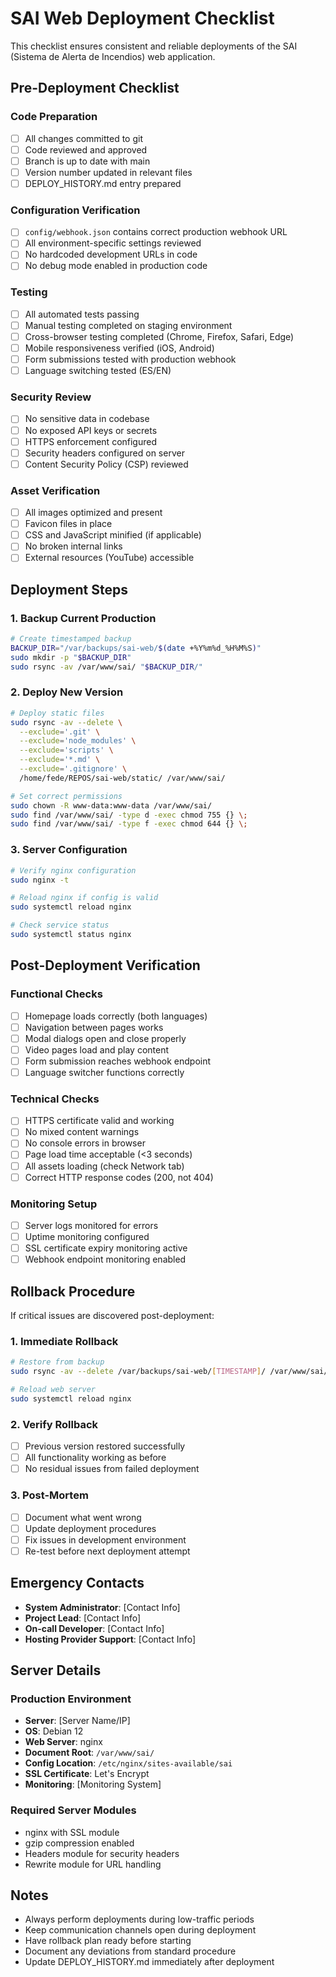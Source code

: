 # SAI Web Deployment Checklist

This checklist ensures consistent and reliable deployments of the SAI (Sistema de Alerta de Incendios) web application.

## Pre-Deployment Checklist

### Code Preparation
- [ ] All changes committed to git
- [ ] Code reviewed and approved
- [ ] Branch is up to date with main
- [ ] Version number updated in relevant files
- [ ] DEPLOY_HISTORY.md entry prepared

### Configuration Verification
- [ ] `config/webhook.json` contains correct production webhook URL
- [ ] All environment-specific settings reviewed
- [ ] No hardcoded development URLs in code
- [ ] No debug mode enabled in production code

### Testing
- [ ] All automated tests passing
- [ ] Manual testing completed on staging environment
- [ ] Cross-browser testing completed (Chrome, Firefox, Safari, Edge)
- [ ] Mobile responsiveness verified (iOS, Android)
- [ ] Form submissions tested with production webhook
- [ ] Language switching tested (ES/EN)

### Security Review
- [ ] No sensitive data in codebase
- [ ] No exposed API keys or secrets
- [ ] HTTPS enforcement configured
- [ ] Security headers configured on server
- [ ] Content Security Policy (CSP) reviewed

### Asset Verification
- [ ] All images optimized and present
- [ ] Favicon files in place
- [ ] CSS and JavaScript minified (if applicable)
- [ ] No broken internal links
- [ ] External resources (YouTube) accessible

## Deployment Steps

### 1. Backup Current Production
```bash
# Create timestamped backup
BACKUP_DIR="/var/backups/sai-web/$(date +%Y%m%d_%H%M%S)"
sudo mkdir -p "$BACKUP_DIR"
sudo rsync -av /var/www/sai/ "$BACKUP_DIR/"
```

### 2. Deploy New Version
```bash
# Deploy static files
sudo rsync -av --delete \
  --exclude='.git' \
  --exclude='node_modules' \
  --exclude='scripts' \
  --exclude='*.md' \
  --exclude='.gitignore' \
  /home/fede/REPOS/sai-web/static/ /var/www/sai/

# Set correct permissions
sudo chown -R www-data:www-data /var/www/sai/
sudo find /var/www/sai/ -type d -exec chmod 755 {} \;
sudo find /var/www/sai/ -type f -exec chmod 644 {} \;
```

### 3. Server Configuration
```bash
# Verify nginx configuration
sudo nginx -t

# Reload nginx if config is valid
sudo systemctl reload nginx

# Check service status
sudo systemctl status nginx
```

## Post-Deployment Verification

### Functional Checks
- [ ] Homepage loads correctly (both languages)
- [ ] Navigation between pages works
- [ ] Modal dialogs open and close properly
- [ ] Video pages load and play content
- [ ] Form submission reaches webhook endpoint
- [ ] Language switcher functions correctly

### Technical Checks
- [ ] HTTPS certificate valid and working
- [ ] No mixed content warnings
- [ ] No console errors in browser
- [ ] Page load time acceptable (<3 seconds)
- [ ] All assets loading (check Network tab)
- [ ] Correct HTTP response codes (200, not 404)

### Monitoring Setup
- [ ] Server logs monitored for errors
- [ ] Uptime monitoring configured
- [ ] SSL certificate expiry monitoring active
- [ ] Webhook endpoint monitoring enabled

## Rollback Procedure

If critical issues are discovered post-deployment:

### 1. Immediate Rollback
```bash
# Restore from backup
sudo rsync -av --delete /var/backups/sai-web/[TIMESTAMP]/ /var/www/sai/

# Reload web server
sudo systemctl reload nginx
```

### 2. Verify Rollback
- [ ] Previous version restored successfully
- [ ] All functionality working as before
- [ ] No residual issues from failed deployment

### 3. Post-Mortem
- [ ] Document what went wrong
- [ ] Update deployment procedures
- [ ] Fix issues in development environment
- [ ] Re-test before next deployment attempt

## Emergency Contacts

- **System Administrator**: [Contact Info]
- **Project Lead**: [Contact Info]
- **On-call Developer**: [Contact Info]
- **Hosting Provider Support**: [Contact Info]

## Server Details

### Production Environment
- **Server**: [Server Name/IP]
- **OS**: Debian 12
- **Web Server**: nginx
- **Document Root**: `/var/www/sai/`
- **Config Location**: `/etc/nginx/sites-available/sai`
- **SSL Certificate**: Let's Encrypt
- **Monitoring**: [Monitoring System]

### Required Server Modules
- nginx with SSL module
- gzip compression enabled
- Headers module for security headers
- Rewrite module for URL handling

## Notes

- Always perform deployments during low-traffic periods
- Keep communication channels open during deployment
- Have rollback plan ready before starting
- Document any deviations from standard procedure
- Update DEPLOY_HISTORY.md immediately after deployment